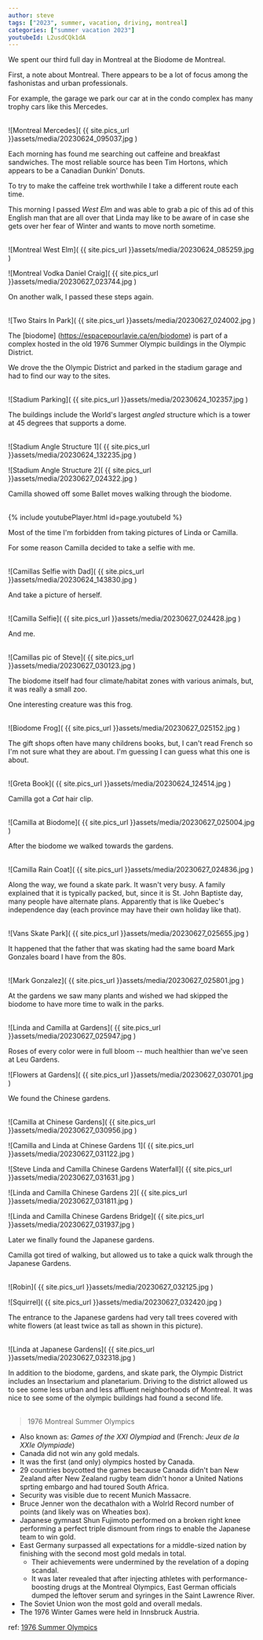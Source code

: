 ```yaml
---
author: steve
tags: ["2023", summer, vacation, driving, montreal]
categories: ["summer vacation 2023"]
youtubeId: L2usdCQk1dA
---
```

We spent our third full day in Montreal at the Biodome de Montreal.  

First, a note about Montreal.  There appears to be a lot of focus among the fashonistas and urban professionals.

For example, the garage we park our car at in the condo complex has many trophy cars like this Mercedes.  
<br/>

![Montreal Mercedes]( {{ site.pics_url }}assets/media/20230624_095037.jpg )
<br/>

Each morning has found me searching out caffeine and breakfast sandwiches. The most reliable source has been Tim Hortons, which appears to be a Canadian Dunkin' Donuts.  

To try to make the caffeine trek worthwhile I take a different route each time.  

This morning I passed *West Elm* and was able to grab a pic of this ad of this English man that are all over that Linda may like to be aware of in case she gets over her fear of Winter and wants to move north sometime.  
<br/>

![Montreal West Elm]( {{ site.pics_url }}assets/media/20230624_085259.jpg )
<br/>

![Montreal Vodka Daniel Craig]( {{ site.pics_url }}assets/media/20230627_023744.jpg )
<br/>

On another walk, I passed these steps again.  
<br/>

![Two Stairs In Park]( {{ site.pics_url }}assets/media/20230627_024002.jpg )
<br/>

The [biodome] (https://espacepourlavie.ca/en/biodome) is part of a complex hosted in the old 1976 Summer Olympic buildings in the Olympic District.  

We drove the the Olympic District and parked in the stadium garage and had to find our way to the sites.  
<br/>

![Stadium Parking]( {{ site.pics_url }}assets/media/20230624_102357.jpg )
<br/>

The buildings include the World's largest *angled* structure which is a tower at 45 degrees that supports a dome.  
<br/>

![Stadium Angle Structure 1]( {{ site.pics_url }}assets/media/20230624_132235.jpg )
<br/>

![Stadium Angle Structure 2]( {{ site.pics_url }}assets/media/20230627_024322.jpg )
<br/>

Camilla showed off some Ballet moves walking through the biodome.  
<br/>

{% include youtubePlayer.html id=page.youtubeId %}
<br/>

Most of the time I'm forbidden from taking pictures of Linda or Camilla.  

For some reason Camilla decided to take a selfie with me.  
<br/>

![Camillas Selfie with Dad]( {{ site.pics_url }}assets/media/20230624_143830.jpg )
<br/>

And take a picture of herself.  
<br/>

![Camilla Selfie]( {{ site.pics_url }}assets/media/20230627_024428.jpg )
<br/>

And me.  
<br/>

![Camillas pic of Steve]( {{ site.pics_url }}assets/media/20230627_030123.jpg )
<br/>

The biodome itself had four climate/habitat zones with various animals, but, it was really a small zoo.  

One interesting creature was this frog.  
<br/>

![Biodome Frog]( {{ site.pics_url }}assets/media/20230627_025152.jpg )
<br/>

The gift shops often have many childrens books, but, I can't read French so I'm not sure what they are about.  I'm guessing I can guess what this one is about.  
<br/>

![Greta Book]( {{ site.pics_url }}assets/media/20230624_124514.jpg )
<br/>

Camilla got a *Cat* hair clip.  
<br/>

![Camilla at Biodome]( {{ site.pics_url }}assets/media/20230627_025004.jpg )
<br/>

After the biodome we walked towards the gardens.  
<br/>

![Camilla Rain Coat]( {{ site.pics_url }}assets/media/20230627_024836.jpg )
<br/>


Along the way, we found a skate park.  It wasn't very busy.  A family explained that it is typically packed, but, since it is St. John Baptiste day, many people have alternate plans.  Apparently that is like Quebec's independence day (each province may have their own holiday like that).  
<br/>


![Vans Skate Park]( {{ site.pics_url }}assets/media/20230627_025655.jpg )
<br/>

It happened that the father that was skating had the same board Mark Gonzales board I have from the 80s.  
<br/>

![Mark Gonzalez]( {{ site.pics_url }}assets/media/20230627_025801.jpg )
<br/>

At the gardens we saw many plants and wished we had skipped the biodome to have more time to walk in the parks.  
<br/>

![Linda and Camilla at Gardens]( {{ site.pics_url }}assets/media/20230627_025947.jpg )
<br/>

Roses of every color were in full bloom -- much healthier than we've seen at Leu Gardens.
<br/>

![Flowers at Gardens]( {{ site.pics_url }}assets/media/20230627_030701.jpg )
<br/>

We found the Chinese gardens.  
<br/>

![Camilla at Chinese Gardens]( {{ site.pics_url }}assets/media/20230627_030956.jpg )
<br/>

![Camilla and Linda at Chinese Gardens 1]( {{ site.pics_url }}assets/media/20230627_031122.jpg )
<br/>

![Steve Linda and Camilla Chinese Gardens Waterfall]( {{ site.pics_url }}assets/media/20230627_031631.jpg )
<br/>

![Linda and Camilla Chinese Gardens 2]( {{ site.pics_url }}assets/media/20230627_031811.jpg )
<br/>

![Linda and Camilla Chinese Gardens Bridge]( {{ site.pics_url }}assets/media/20230627_031937.jpg )
<br/>

Later we finally found the Japanese gardens.  

Camilla got tired of walking, but allowed us to take a quick walk through the Japanese Gardens.  
<br/>

![Robin]( {{ site.pics_url }}assets/media/20230627_032125.jpg )
<br/>

![Squirrel]( {{ site.pics_url }}assets/media/20230627_032420.jpg )
<br/>

The entrance to the Japanese gardens had very tall trees covered with white flowers (at least twice as tall as shown in this picture).  
<br/>

![Linda at Japanese Gardens]( {{ site.pics_url }}assets/media/20230627_032318.jpg )
<br/>

In addition to the biodome, gardens, and skate park, the Olympic District includes an Insectarium and planetarium.  Driving to the district allowed us to see some less urban and less affluent neighborhoods of Montreal.  It was nice to see some of the olympic buildings had found a second life.  
<br/>

> 1976 Montreal Summer Olympics
- Also known as: *Games of the XXI Olympiad* and (French: *Jeux de la XXIe Olympiade*)
- Canada did not win any gold medals.
- It was the first (and only) olympics hosted by Canada.
- 29 countries boycotted the games because Canada didn't ban New Zealand after New Zealand rugby team didn't honor a United Nations sprting embargo and had toured South Africa.
- Security was visible due to recent Munich Massacre.
- Bruce Jenner won the decathalon with a Wolrld Record number of points (and likely was on Wheaties box).
- Japanese gymnast Shun Fujimoto performed on a broken right knee performing a perfect triple dismount from rings to enable the Japanese team to win gold.
- East Germany surpassed all expectations for a middle-sized nation by finishing with the second most gold medals in total.
   - Their achievements were undermined by the revelation of a doping scandal.
   - It was later revealed that after injecting athletes with performance-boosting drugs at the Montreal Olympics, East German officials dumped the leftover serum and syringes in the Saint Lawrence River.
- The Soviet Union won the most gold and overall medals.
- The 1976 Winter Games were held in Innsbruck Austria.

ref: [1976 Summer Olympics](https://en.wikipedia.org/wiki/1976_Summer_Olympics)

